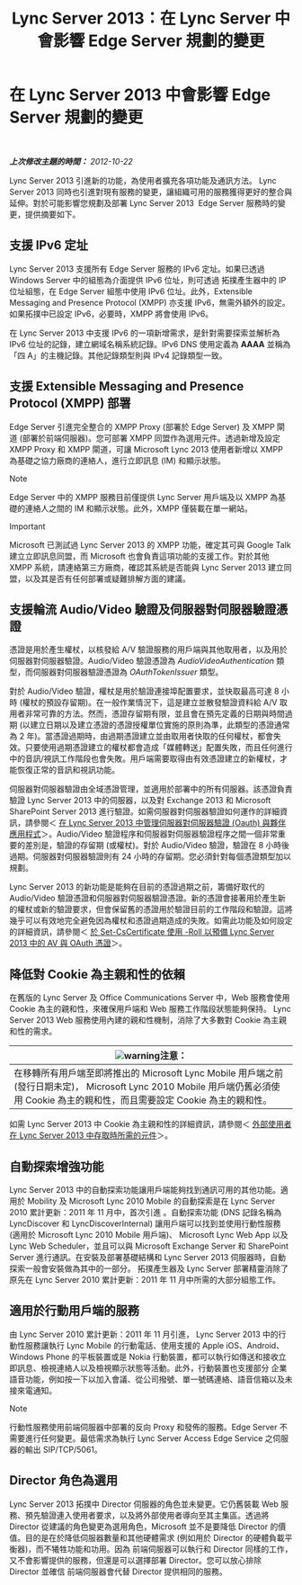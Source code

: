 ﻿---
title: Lync Server 2013：在 Lync Server 中會影響 Edge Server 規劃的變更
TOCTitle: 在 Lync Server 2013 中會影響 Edge Server 規劃的變更
ms:assetid: 66305160-c9b8-4bc4-9f24-8ee8d9a294f7
ms:mtpsurl: https://technet.microsoft.com/zh-tw/library/JJ204965(v=OCS.15)
ms:contentKeyID: 49291153
ms.date: 08/10/2015
mtps_version: v=OCS.15
ms.translationtype: HT
---

# 在 Lync Server 2013 中會影響 Edge Server 規劃的變更

 

_**上次修改主題的時間：** 2012-10-22_

Lync Server 2013 引進新的功能，為使用者擴充各項功能及通訊方法。 Lync Server 2013 同時也引進對現有服務的變更，讓組織可用的服務獲得更好的整合與延伸。對於可能影響您規劃及部署 Lync Server 2013  Edge Server 服務時的變更，提供摘要如下。

## 支援 IPv6 定址

Lync Server 2013 支援所有 Edge Server 服務的 IPv6 定址。如果已透過 Windows Server 中的組態為介面提供 IPv6 位址，則可透過 拓撲產生器中的 IP 位址組態，在 Edge Server 組態中使用 IPv6 位址。此外，Extensible Messaging and Presence Protocol (XMPP) 亦支援 IPv6，無需外額外的設定。如果拓撲中已設定 IPv6，必要時，XMPP 將會使用 IPv6。

在 Lync Server 2013 中支援 IPv6 的一項新增需求，是針對需要探索並解析為 IPv6 位址的記錄，建立網域名稱系統記錄。IPv6 DNS 使用定義為 **AAAA** 並稱為「四 A」的主機記錄。其他記錄類型則與 IPv4 記錄類型一致。

## 支援 Extensible Messaging and Presence Protocol (XMPP) 部署

Edge Server 引進完全整合的 XMPP Proxy (部署於 Edge Server) 及 XMPP 閘道 (部署於前端伺服器)。您可部署 XMPP 同盟作為選用元件。透過新增及設定 XMPP Proxy 和 XMPP 閘道，可讓 Microsoft Lync 2013 使用者新增以 XMPP 為基礎之協力廠商的連絡人，進行立即訊息 (IM) 和顯示狀態。

> [!NOTE]  
> Edge Server 中的 XMPP 服務目前僅提供 Lync Server 用戶端及以 XMPP 為基礎的連絡人之間的 IM 和顯示狀態。此外，XMPP 僅裝載在單一網站。



> [!IMPORTANT]  
> Microsoft 已測試過 Lync Server 2013 的 XMPP 功能，確定其可與 Google Talk 建立立即訊息同盟，而 Microsoft 也會負責這項功能的支援工作。對於其他 XMPP 系統，請連絡第三方廠商，確認其系統是否能與 Lync Server 2013 建立同盟，以及其是否有任何部署或疑難排解方面的建議。



## 支援輪流 Audio/Video 驗證及伺服器對伺服器驗證憑證

憑證是用於產生權杖，以核發給 A/V 驗證服務的用戶端與其他取用者，以及用於伺服器對伺服器驗證。Audio/Video 驗證憑證為 *AudioVideoAuthentication* 類型，而伺服器對伺服器驗證憑證為 *OAuthTokenIssuer* 類型。

對於 Audio/Video 驗證，權杖是用於驗證連接埠配置要求，並快取最高可達 8 小時 (權杖的預設存留期)。在一般作業情況下，這是建立並散發驗證資料給 A/V 取用者非常可靠的方法。然而，憑證存留期有限，並且會在預先定義的日期與時間過期 (以建立日期以及建立憑證的憑證授權單位實施的原則為準，此類型的憑證通常為 2 年)。當憑證過期時，由過期憑證建立並由取用者快取的任何權杖，都會失效。只要使用過期憑證建立的權杖都會造成「媒體轉送」配置失敗，而且任何進行中的音訊/視訊工作階段也會失敗。用戶端需要取得由有效憑證建立的新權杖，才能恢復正常的音訊和視訊功能。

伺服器對伺服器驗證由全域憑證管理，並適用於部署中的所有伺服器。該憑證負責驗證 Lync Server 2013 中的伺服器，以及對 Exchange 2013 和 Microsoft SharePoint Server 2013 進行驗證。如需伺服器對伺服器驗證如何運作的詳細資訊，請參閱＜ [在 Lync Server 2013 中管理伺服器對伺服器驗證 (Oauth) 與夥伴應用程式](lync-server-2013-managing-server-to-server-authentication-oauth-and-partner-applications.md)＞。Audio/Video 驗證程序和伺服器對伺服器驗證程序之間一個非常重要的差別是，驗證的存留期 (或權杖)。對於 Audio/Video 驗證，驗證在 8 小時後過期。伺服器對伺服器驗證則有 24 小時的存留期。您必須針對每個憑證類型加以規劃。

Lync Server 2013 的新功能是能夠在目前的憑證過期之前，籌備好取代的 Audio/Video 驗證憑證和伺服器對伺服器驗證憑證。新的憑證會接著用於產生新的權杖或新的驗證要求，但會保留舊的憑證用於驗證目前的工作階段和驗證。這將幾乎可以有效地完全避免因為權杖和憑證過期造成的失敗。如需此功能及如何設定的詳細資訊，請參閱＜ [於 Set-CsCertificate 使用 -Roll 以預備 Lync Server 2013 中的 AV 與 OAuth 憑證](lync-server-2013-staging-av-and-oauth-certificates-using-roll-in-https://docs.microsoft.com/en-us/powershell/module/skype/Set-CsCertificate)＞。

## 降低對 Cookie 為主親和性的依賴

在舊版的 Lync Server 及 Office Communications Server 中，Web 服務會使用 Cookie 為主的親和性，來確保用戶端和 Web 服務工作階段狀態能夠保持。 Lync Server 2013 Web 服務使用內建的親和性機制，消除了大多數對 Cookie 為主親和性的需求。

<table>
<thead>
<tr class="header">
<th><img src="images/Hh202161.warning(OCS.15).gif" title="warning" alt="warning" />注意：</th>
</tr>
</thead>
<tbody>
<tr class="odd">
<td>在移轉所有用戶端至即將推出的 Microsoft Lync Mobile 用戶端之前 (發行日期未定)， Microsoft Lync 2010 Mobile 用戶端仍舊必須使用 Cookie 為主的親和性，而且需要設定 Cookie 為主的親和性。</td>
</tr>
</tbody>
</table>


如需 Lync Server 2013 中 Cookie 為主親和性的詳細資訊，請參閱＜ [外部使用者在 Lync Server 2013 中存取時所需的元件](lync-server-2013-components-required-for-external-user-access.md)＞。

## 自動探索增強功能

Lync Server 2013 中的自動探索功能讓用戶端能夠找到通訊可用的其他功能。適用於 Mobility 及 Microsoft Lync 2010 Mobile 的自動探索是在 Lync Server 2010 累計更新：2011 年 11 月中，首次引進 。自動探索功能 (DNS 記錄名稱為 LyncDiscover 和 LyncDiscoverInternal) 讓用戶端可以找到並使用行動性服務 (適用於 Microsoft Lync 2010 Mobile 用戶端)、 Microsoft Lync Web App 以及 Lync Web Scheduler，並且可以與 Microsoft Exchange Server 和 SharePoint Server 進行通訊。在安裝及部署基礎結構和 Lync Server 2013 伺服器時，自動探索一般會安裝做為其中的一部分。 拓撲產生器及 Lync Server 部署精靈消除了原先在 Lync Server 2010 累計更新：2011 年 11 月中所需的大部分組態工作。

## 適用於行動用戶端的服務

由 Lync Server 2010 累計更新：2011 年 11 月引進， Lync Server 2013 中的行動性服務讓執行 Lync Mobile 的行動電話、使用支援的 Apple iOS、Android、Windows Phone 的平板裝置或是 Nokia 行動裝置，都可以執行如傳送和接收立即訊息、檢視連絡人以及檢視顯示狀態等活動。此外，行動裝置也支援部分 企業語音功能，例如按一下以加入會議、從公司撥號、單一號碼連絡、語音信箱以及未接來電通知。

> [!NOTE]  
> 行動性服務使用前端伺服器中部署的反向 Proxy 和發佈的服務。Edge Server 不需要進行任何變更。最低需求為執行 Lync Server Access Edge Service 之伺服器的輸出 SIP/TCP/5061。



## Director 角色為選用

Lync Server 2013 拓撲中 Director 伺服器的角色並未變更。它仍舊裝載 Web 服務、預先驗證連入使用者要求，以及將外部使用者導向至其主集區。透過將 Director 從建議的角色變更為選用角色，Microsoft 並不是要降低 Director 的價值。目的是在於降低伺服器數量和其他硬體需求 (例如用於 Director 的硬體負載平衡器)，而不犧牲功能和功用。因為 前端伺服器可以執行和 Director 同樣的工作，又不會影響提供的服務，但還是可以選擇部署 Director。您可以放心排除 Director 並確信 前端伺服器會代替 Director 提供相同的服務。

